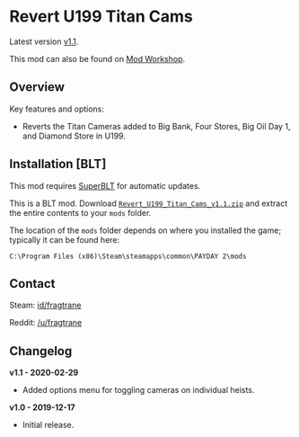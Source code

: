 # Revert U199 Titan Cams

Latest version [v1.1](https://github.com/fragtrane/Payday-2-Mods/raw/master/Revert%20U199%20Titan%20Cams/Revert_U199_Titan_Cams_v1.1.zip).

This mod can also be found on [Mod Workshop](https://modworkshop.net/mod/26173).

## Overview

Key features and options:

- Reverts the Titan Cameras added to Big Bank, Four Stores, Big Oil Day 1, and Diamond Store in U199.

## Installation [BLT]

This mod requires [SuperBLT](https://superblt.znix.xyz) for automatic updates.

This is a BLT mod. Download [`Revert_U199_Titan_Cams_v1.1.zip`](https://github.com/fragtrane/Payday-2-Mods/raw/master/Revert%20U199%20Titan%20Cams/Revert_U199_Titan_Cams_v1.1.zip) and extract the entire contents to your `mods` folder.

The location of the `mods` folder depends on where you installed the game; typically it can be found here:

```
C:\Program Files (x86)\Steam\steamapps\common\PAYDAY 2\mods
```

## Contact

Steam: [id/fragtrane](https://steamcommunity.com/id/fragtrane)

Reddit: [/u/fragtrane](https://www.reddit.com/user/fragtrane)

## Changelog

**v1.1 - 2020-02-29**

- Added options menu for toggling cameras on individual heists.


**v1.0 - 2019-12-17**

- Initial release.
